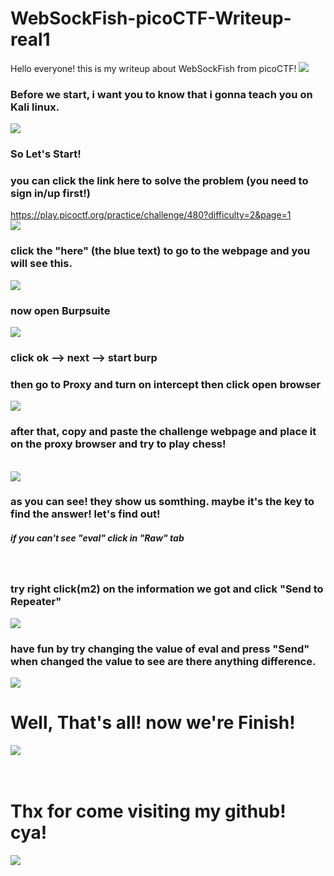 # WebSockFish-picoCTF-Writeup-real1
</h3> Hello everyone! this is my writeup about WebSockFish from picoCTF!
<img src="https://github.com/MaGliez/WebSockFish-picoCTF-Writeup-real1/blob/main/cell-perfect-cell.gif">
<h3> Before we start, i want you to know that i gonna teach you on Kali linux. </h3>
<img src="https://github.com/MaGliez/WebSockFish-picoCTF-Writeup-real1/blob/main/kalimeme.jpg">
<h3> So Let's Start! </h3>
<h3> you can click the link here to solve the problem (you need to sign in/up first!) </h3>
<a href="https://play.picoctf.org/practice/challenge/480?difficulty=2&page=1"> https://play.picoctf.org/practice/challenge/480?difficulty=2&page=1 <a/> <br>
<img src="https://github.com/MaGliez/WebSockFish-picoCTF-Writeup-real1/blob/main/Q.png"> <br>
<h3> click the "here" (the blue text) to go to the webpage and you will see this. </h3>
<img src="https://github.com/MaGliez/WebSockFish-picoCTF-Writeup-real1/blob/main/Qweb.png"> <br>
<h3> now open Burpsuite </h3>
<img src="https://github.com/MaGliez/WebSockFish-picoCTF-Writeup-real1/blob/main/pico1.png"> <br>
<h3> click ok --> next --> start burp </h3>
<h3> then go to Proxy and turn on intercept then click open browser </h3>
<img src="https://github.com/MaGliez/WebSockFish-picoCTF-Writeup-real1/blob/main/pico2.png">
<h3> after that, copy and paste the challenge webpage and place it on the proxy browser and try to play chess! </h3> <br>
<img src="https://github.com/MaGliez/WebSockFish-picoCTF-Writeup-real1/blob/main/pico3.png">
<h3> as you can see! they show us somthing. maybe it's the key to find the answer! let's find out!</h3>
<h5>if you can't see "eval" click in  "Raw" tab</h5> <br>
<h3> try right click(m2) on the information we got and click "Send to Repeater"</h3>
<img src="https://github.com/MaGliez/WebSockFish-picoCTF-Writeup-real1/blob/main/pico4.png"> <br>
<h3> have fun by try changing the value of eval and press "Send" when changed the value to see are there anything difference.</h3>
<img src="https://github.com/MaGliez/WebSockFish-picoCTF-Writeup-real1/blob/main/pico5.png"> <br>
<h1> Well, That's all! now we're Finish! </h1>
<img src="https://github.com/MaGliez/WebSockFish-picoCTF-Writeup-real1/blob/main/end.png"><br><br><br>
<h1> Thx for come visiting my github! cya! </h1>
<img src="https://github.com/MaGliez/WebSockFish-picoCTF-Writeup-real1/blob/main/perfect-cell.gif">
